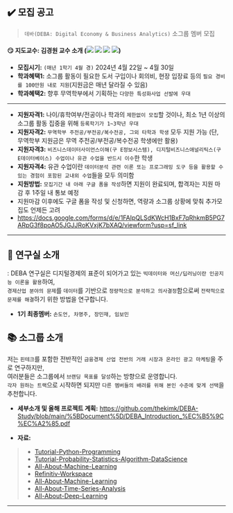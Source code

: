 ## ✔️ 모집 공고

> `데바(DEBA: Digital Economy & Business Analytics)` 소그룹 멤버 모집

#### :smirk: 지도교수: 김경원 교수 소개 (<a href="https://sites.google.com/view/thekimk" target="_blank"><img src="https://img.shields.io/badge/Homepage-4285F4?style=flat-square&logo=Google&logoColor=white"/></a> <a href="https://scholar.google.com/citations?hl=ko&user=nHPe-4UAAAAJ&view_op=list_works&sortby=pubdate" target="_blank"><img src="https://img.shields.io/badge/Google Scholar-4285F4?style=flat-square&logo=Google Scholar&logoColor=white"/></a> <a href="https://www.youtube.com/channel/UCEYxJNI5dhnn_CdC9BEWTuA" target="_blank"><img src="https://img.shields.io/badge/YouTube-FF0000?style=flat-square&logo=YouTube&logoColor=white"/></a> <a href="https://github.com/thekimk" target="_blank"><img src="https://img.shields.io/badge/Github-181717?style=flat-square&logo=Github&logoColor=white"/></a>)

- **모집시기:** `(매년 1학기 4월 경)` 2024년 4월 22일 ~ 4월 30일
- **학과혜택1:** 소그룹 활동이 필요한 도서 구입이나 회의비, 현장 입장료 등의 `필요 경비를 100만원 내로 지원`(지원금은 매년 달라질 수 있음)
- **학과혜택2:** 향후 무역학부에서 기획하는 `다양한 특성화사업 선발에 우대`

---

- **지원자격1:** 나이/휴학여부/전공이나 학과의 `제한없이 모집`할 것이나, 최소 1년 이상의 소그룹 활동 집중을 위해 `등록학기가 1~3학년 우대`
- **지원자격2:** `무역학부 주전공/부전공/복수전공, 그외 타학과 학생` 모두 지원 가능 (단, 무역학부 지원금은 무역 주전공/부전공/복수전공 학생에만 활용)
- **지원자격3:** `비즈니스데이터사이언스이해(구 E정보시스템), 디지털비즈니스애널리틱스(구 E데이터베이스) 수업이나 유관 수업을 반드시 이수`한 학생
- **지원자격4:** 유관 수업이란 `데이터분석 관련 이론 또는 프로그래밍 도구 등을 활용할 수 있는 경험이 포함된 교내외 수업`들을 모두 의미함
- **지원방법:** `모집기간 내 아래 구글 폼을 작성`하면 지원이 완료되며, 합격자는 지원 마감 후 1주일 내 통보 예정
- 지원마감 이후에도 구글 폼을 작성 및 신청하면, 역량과 소그룹 상황에 맞춰 추가모집도 언제든 고려
- https://docs.google.com/forms/d/e/1FAIpQLSdKWcH1BxF7qRhkmB5PG7ARpG3f8poAO5JGJJRoKVxjK7bXAQ/viewform?usp=sf_link

---

## :office: 연구실 소개
: DEBA 연구실은 디지털경제의 표준이 되어가고 있는 `빅데이터와 머신/딥러닝이란 인공지능 이론을 활용`하여,     
`경제산업 분야의 문제`를 `데이터`를 기반으로 `정량적으로 분석하고 의사결정`함으로써 `전략적으로 문제를 해결`하기 위한 방법을 연구합니다.     
- **1기 최종멤버:** `손도언, 차명주, 장민재, 임보민`

## :books: 소그룹 소개
저는 `핀테크`를 포함한 전반적인 `금융경제 산업 전반의 거래 시장과 온라인 광고 마케팅`을 주로 연구하지만,     
여러분들은 소그룹에서 `브랜딩 목표를 달성`하는 방향으로 운영합니다.    
`각자 원하는 트랙`으로 시작하면 되지만 `다른 멤버들의 배려를 위해 본인 수준에 맞게 선택`을 추천합니다.    
- **세부소개 및 올해 프로젝트 계획:** https://github.com/thekimk/DEBA-Study/blob/main/%5BDocument%5D/DEBA_Introduction_%EC%B5%9C%EC%A2%85.pdf

- **자료:**
> - [Tutorial-Python-Programming](https://github.com/thekimk/Tutorial-Python-Programming)
> - [Tutorial-Probability-Statistics-Algorithm-DataScience](https://github.com/thekimk/Tutorial-Probability-Statistics-Algorithm-DataScience)
> - [All-About-Machine-Learning](https://github.com/thekimk/All-About-Machine-Learning)
> - [Refinitiv-Workspace](https://github.com/thekimk/Refinitiv-Workspace)
> - [All-About-Machine-Learning](https://github.com/thekimk/All-About-Machine-Learning)
> - [All-About-Time-Series-Analysis](https://github.com/thekimk/All-About-Time-Series-Analysis)
> - [All-About-Deep-Learning](https://github.com/thekimk/All-About-Deep-Learning)

---
